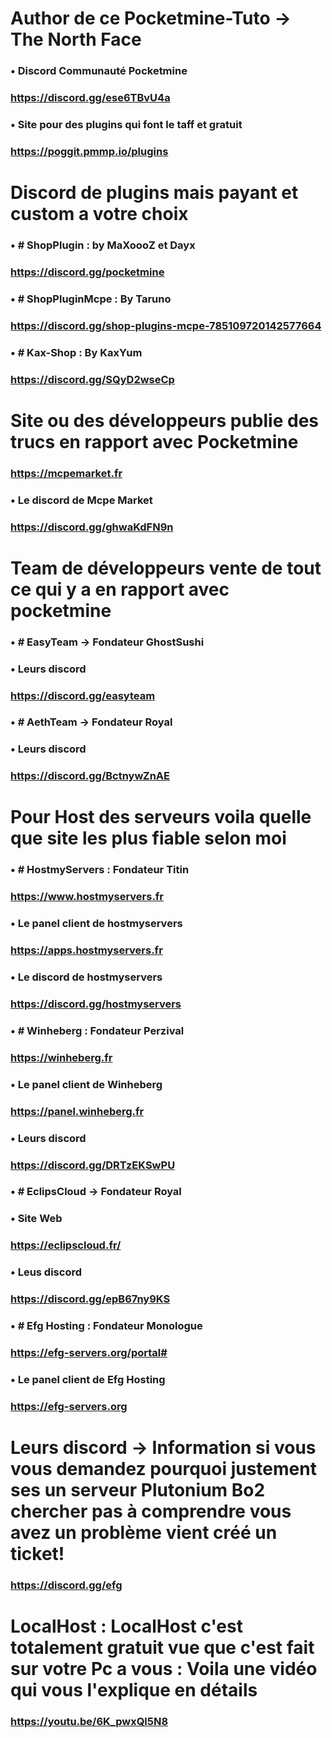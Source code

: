 # Author de ce Pocketmine-Tuto -> The North Face

### • Discord Communauté Pocketmine
### https://discord.gg/ese6TBvU4a

### • Site pour des plugins qui font le taff et gratuit
### https://poggit.pmmp.io/plugins

# Discord de plugins mais payant et custom a votre choix

### • # ShopPlugin : by MaXoooZ et Dayx
### https://discord.gg/pocketmine

### • # ShopPluginMcpe : By Taruno
### https://discord.gg/shop-plugins-mcpe-785109720142577664

### • # Kax-Shop : By KaxYum
### https://discord.gg/SQyD2wseCp

# Site ou des développeurs publie des trucs en rapport avec Pocketmine
### https://mcpemarket.fr

### • Le discord de Mcpe Market 
### https://discord.gg/ghwaKdFN9n

# Team de développeurs vente de tout ce qui y a en rapport avec pocketmine 

### • # EasyTeam -> Fondateur GhostSushi

### • Leurs discord 
### https://discord.gg/easyteam

### • # AethTeam -> Fondateur Royal

### • Leurs discord
### https://discord.gg/BctnywZnAE

# Pour Host des serveurs voila quelle que site les plus fiable selon moi

### • # HostmyServers : Fondateur Titin
### https://www.hostmyservers.fr

### • Le panel client de hostmyservers
### https://apps.hostmyservers.fr

### • Le discord de hostmyservers 
### https://discord.gg/hostmyservers

### • # Winheberg : Fondateur Perzival
### https://winheberg.fr

### • Le panel client de Winheberg
### https://panel.winheberg.fr

### • Leurs discord
### https://discord.gg/DRTzEKSwPU

### • # EclipsCloud -> Fondateur Royal

### • Site Web
### https://eclipscloud.fr/

### • Leus discord
### https://discord.gg/epB67ny9KS

### • # Efg Hosting : Fondateur Monologue
### https://efg-servers.org/portal#

### • Le panel client de Efg Hosting
### https://efg-servers.org

# Leurs discord -> Information si vous vous demandez pourquoi justement ses un serveur Plutonium Bo2 chercher pas à comprendre vous avez un problème vient créé un ticket!
### https://discord.gg/efg

# LocalHost : LocalHost c'est totalement gratuit vue que c'est fait sur votre Pc a vous : Voila une vidéo qui vous l'explique en détails
### https://youtu.be/6K_pwxQl5N8
